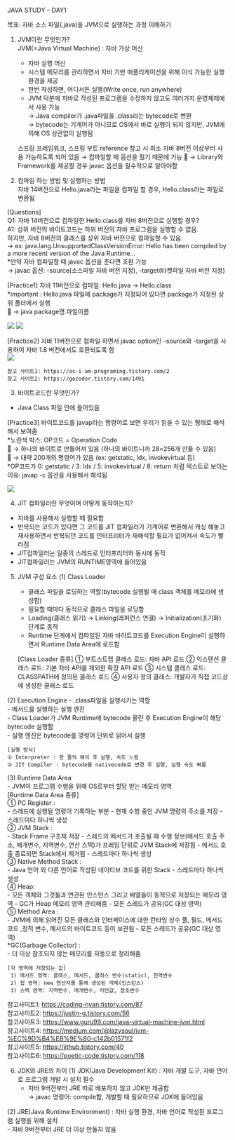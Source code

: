 JAVA STUDY – DAY1   

목표: 자바 소스 파일(.java)을 JVM으로 실행하는 과정 이해하기  

1. JVM이란 무엇인가?  
   JVM(=Java Virtual Machine) : 자바 가상 머신  
	- 자바 실행 머신  
	- 시스템 메모리를 관리하면서 자바 기반 애플리케이션을 위해 이식 가능한 실행 환경을 제공  
	- 한번 작성하면, 어디서든 실행(Write once, run anywhere)  
	- JVM 덕분에 자바로 작성된 프로그램을 수정하지 않고도 여러가지 운영체제에서 사용 가능  
	→ Java compiler가 .java파일을 .class라는 bytecode로 변환  
	→ bytecode는 기계어가 아니므로 OS에서 바로 실행이 되지 않지만, JVM에 의해 OS 상관없이 실행됨   
	

	스프링 프레임워크, 스프링 부트 reference 참고 시 최소 자바 8버전 이상부터 사용 가능하도록 되어 있음 
		→ 컴파일할 때 옵션을 줬기 때문에 가능
		→ Library와 Framework를 제공할 경우 javac 옵션을 필수적으로 알아야함


2.	컴파일 하는 방법 및 실행하는 방법  
	자바 14버전으로 Hello.java라는 파일을 컴파일 할 경우, Hello.class라는 파일로 변환됨  

   [Questions]  
	Q1: 자바 14버전으로 컴파일한 Hello.class를 자바 8버전으로 실행할 경우?   
	A1: 상위 버전의 바이트코드는 하위 버전의 자바 프로그램을 실행할 수 없음.   
		하지만, 자바 8버전의 클래스를 상위 자바 버전으로 컴파일할 수 있음.   
			→ ex: java.lang.UnsupportedClassVersionError: Hello has been compiled by a more recent version of the Java Runtime…    
		*만약 자바 컴파일할 때 javac 옵션을 준다면 호환 가능  
		→ javac 옵션: -source(소스파일 자바 버전 지정), -target(타켓파일 자바 버전 지정)    

   [Practice1] 자바 11버전으로 컴파일: Hello.java → Hello.class  
   *important : Hello.java 파일에 package가 지정되어 있다면 package가 지정된 상위 폴더에서 실행  
  → java package명.파일이름  

<img src="https://user-images.githubusercontent.com/67870203/129137326-b587bddf-c5cf-4f36-9866-7dcfa985efc4.png"/>
<img src="https://user-images.githubusercontent.com/67870203/129140613-d33b05fd-bb49-4615-af65-a88b93d32d62.png"/>
	
   [Practice2] 자바 11버전으로 컴파일 하면서 javac option인 -source와 -target을 사용하여 자바 1.8 버전에서도 호환되도록 함	  
<img src="https://user-images.githubusercontent.com/67870203/129140688-01586a09-093a-426e-94bd-3ae0d02f6e3a.png">   
   
   
	참고 사이트1: https://as-i-am-programing.tistory.com/2 
	참고 사이트2: https://gocoder.tistory.com/1491


3.	바이트코드란 무엇인가?
   - Java Class 파일 안에 들어있음

   [Practice3] 바이트코드를 javap라는 명령어로 보면 우리가 읽을 수 있는 형태로 해석해서 보여줌  
   *노란색 박스: OP코드 = Operation Code   
 → 하나의 바이트로 만들어져 있음 (하나의 바이트니까 28=256개 만들 수 있음)  
 → 대략 200개의 명령어가 있음 (ex: getstatic, ldx, invokevirtual 등)  
   *OP코드가 0: getstatic / 3: ldx / 5: invokevirtual / 8: return 처럼 텍스트로 보이는 이유: javap -c 옵션을 사용해서 해석됨   

<img src="https://user-images.githubusercontent.com/67870203/129140721-f2b8a0ba-d2f9-402f-95e5-22c1e27ad5ae.png" />



4.	JIT 컴파일러란 무엇이며 어떻게 동작하는지?
  - 자바를 사용해서 실행할 때 필요함
  - 반복되는 코드가 있다면 그 코드를 JIT 컴파일러가 기계어로 변환해서 캐싱 해놓고 재사용하면서 반복되던 코드를 인터프리터가 재해석할 필요가 없어져서 속도가 빨라짐
  - JIT컴파일러는 일종의 스레드로 인터프리터와 동시에 동작
  - JIT컴파일러는 JVM의 RUNTIME영역에 들어있음

5.	JVM 구성 요소
  (1) Class Loader  
	- 클래스 파일을 로딩하는 역할(bytecode 실행될 때 class 객체를 메모리에 생성함)  
	- 필요할 때마다 동적으로 클래스 파일을 로딩함  
	- Loading(클래스 읽기) → Linking(레퍼런스 연결) → Initialization(초기화) 단계로 동작  
	- Runtime 단계에서 컴파일된 자바 바이트코드를 Execution Engine이 실행하면서 Runtime Data Area에 로드함  
			
	[Class Loader 종류]
	①	부트스트랩 클래스 로드: 자바 API 로드
	②	익스텐션 클래스 로드: 기본 자바 API를 제외한 확장 API 로드
	③	시스템 클래스 로드: CLASSPATH에 정의된 클래스 로드
	④	사용자 정의 클래스: 개발자가 직접 코드상에 생성한 클래스 로드

  (2) Execution Engine
	- .class파일을 실행시키는 역할  
	- 메서드를 실행하는 실행 엔진  
	- Class Loader가 JVM Runtime에 bytecode 올린 후 Execution Engine이 해당 bytecode 실행함  
	- 실행 엔진은 bytecode를 명령어 단위로 읽어서 실행  
	
	[실행 방식]
	① Interpreter : 한 줄씩 해석 후 실행, 속도 느림
	② JIT Compiler : bytecode를 nativecode로 변경 후 실행, 실행 속도 빠름

  (3) Runtime Data Area  
	- JVM이 프로그램 수행을 위해 OS로부터 할당 받는 메모리 영역     
		[Runtime Data Area 종류]  
	①	PC Register :   
		- 스레드에 실행될 명령어 기록하는 부분
		- 현재 수행 중인 JVM 명령의 주소를 저장
		- 스레드마다 하나씩 생성   
	②	JVM Stack :  
		- Stack Frame 구조체 저장
		- 스레드의 메서드가 호출될 때 수행 정보(메서드 호출 주소, 매개변수, 지역변수, 연산 스택)가 프레임 단위로 JVM Stack에 저장됨
		- 메서드 호출 종료되면 Stack에서 제거됨
		- 스레드마다 하나씩 생성   
	③	Native Method Stack :  
		- Java 언어 외 다른 언어로 작성된 네이티브 코드를 위한 Stack
		- 스레드마다 하나씩 생성  
	④	Heap:   
		- 모든 객체와 그것들과 연관된 인스턴스 그리고 배열들이 동적으로 저장되는 메모리 영역
		- GC가 Heap 메모리 영역 관리해줌
		- 모든 스레드가 공유(GC 대상 영역)   
	⑤	Method Area :   
		- JVM에 의해 읽어진 모든 클래스와 인터페이스에 대한 런타임 상수 풀, 필드, 메서드 코드 ,정적 변수, 메서드의 바이트코드 등이 보관됨 
		- 모든 스레드가 공유(GC 대상 영역)  			
	*GC(Garbage Collector) :   
		- 더 이상 참조되지 않는 메모리를 자동으로 정리해줌
	
	[각 영역에 저장되는 값]
	 1)	메서드 영역: 클래스, 메서드, 클래스 변수(static), 전역변수
	 2)	힙 영역: new 연산자를 통해 생성된 객체(인스턴스)
	 3)	스택 영역: 지역변수, 매개변수, 리턴값, 참조변수
	
참고사이트1: https://coding-nyan.tistory.com/87  
참고사이트2: https://justin-g.tistory.com/56  
참고사이트3: https://www.guru99.com/java-virtual-machine-jvm.html   
참고사이트4: https://medium.com/@lazysoul/jvm-%EC%9D%B4%EB%9E%80-c142b01571f2   
참고사이트5: https://jithub.tistory.com/40   
참고사이트6: https://poetic-code.tistory.com/118   


6.	JDK와 JRE의 차이
  (1) JDK(Java Development Kit) : 자바 개발 도구, 자바 언어로 프로그램 개발 시 설치 필수  
   	- 자바 9버전부터 JRE 따로 배포하지 않고 JDK만 제공함  
	→ javac 명령어: compile함, 개발할 때 필요하므로 JDK에 들어있음  

  (2) JRE(Java Runtime Environment) : 자바 실행 환경, 자바 언어로 작성된 프로그램 실행을 위해 설치  
	- 자바 9버전부터 JRE 더 이상 만들지 않음
